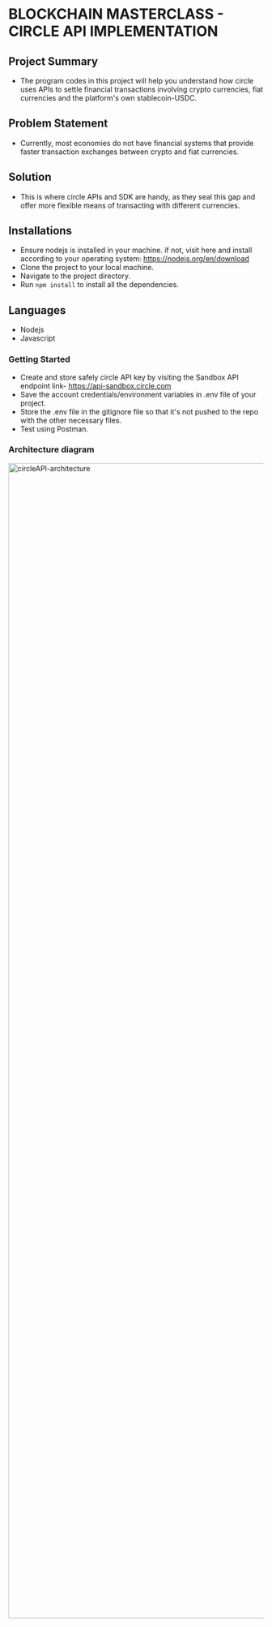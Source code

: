 # BLOCKCHAIN MASTERCLASS - CIRCLE API IMPLEMENTATION

## Project Summary

- The program codes in this project will help you understand how circle uses APIs to settle financial transactions involving crypto currencies, fiat currencies and the platform's own stablecoin-USDC.

## Problem Statement

- Currently, most economies do not have financial systems that provide faster transaction exchanges between crypto and fiat currencies.

## Solution

- This is where circle APIs and SDK are handy, as they seal this gap and offer more flexible means of transacting with different currencies.

## Installations 
- Ensure nodejs is installed in your machine. if not, visit here and install according to your operating system: https://nodejs.org/en/download
- Clone the project to your local machine.
- Navigate to the project directory.
- Run `npm install` to install all the dependencies.

## Languages

- Nodejs
- Javascript

### Getting Started

- Create and store safely circle API key by visiting the Sandbox API endpoint link- https://api-sandbox.circle.com
- Save the account credentials/environment variables in .env file of your project.
- Store the .env file in the gitignore file so that it's not pushed to the repo with the other necessary files.
- Test using Postman.

### Architecture diagram

<img width="2279" alt="circleAPI-architecture" src="https://github.com/AWoW3/CircleProject/assets/9214845/5e43e52e-b4a3-474b-93bd-29dd0f37a416">


